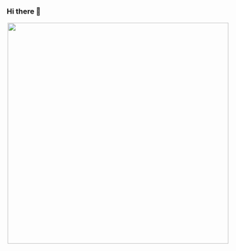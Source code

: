 ### Hi there 👋

<div id="header" align="center">
  <img src="https://media.giphy.com/media/BBNYBoYa5VwtO/giphy.gif" width="500"/>
</div><!--
**intonoya/intonoya** is a ✨ _special_ ✨ repository because its `README.md` (this file) appears on your GitHub profile.

Here are some ideas to get you started:

- 🔭 I’m currently working on ...
- 🌱 I’m currently learning ...
- 👯 I’m looking to collaborate on ...
- 🤔 I’m looking for help with ...
- 💬 Ask me about ...
- 📫 How to reach me: ...
- 😄 Pronouns: ...
- ⚡ Fun fact: ...
-->
